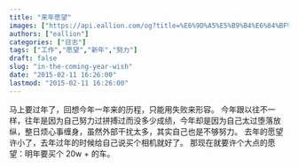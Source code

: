 ```yaml
---
title: "来年愿望"
images: ["https://api.eallion.com/og?title=%E6%9D%A5%E5%B9%B4%E6%84%BF%E6%9C%9B"]
authors: ["eallion"]
categories: ["日志"]
tags: ["工作","愿望","新年","努力"]
draft: false
slug: "in-the-coming-year-wish"
date: "2015-02-11 16:26:00"
lastmod: "2015-02-11 16:26:00"
---
```


马上要过年了，回想今年一年来的历程，只能用失败来形容。
今年跟以往不一样，往年是因为自己努力过拼搏过而没多少成绩，今年却是因为自己太过堕落放纵，整日烦心事缠身，虽然外部干扰太多，其实自己也是不够努力。
去年的愿望许小了，去年过年的时候给自己说买个相机就好了。
那现在就要许个大点的愿望：明年要买个 20w + 的车。
